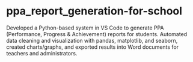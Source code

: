 # ppa_report_generation-for-school
Developed a Python-based system in VS Code to generate PPA (Performance, Progress &amp; Achievement) reports for students. Automated data cleaning and visualization with pandas, matplotlib, and seaborn, created charts/graphs, and exported results into Word documents for teachers and administrators.
